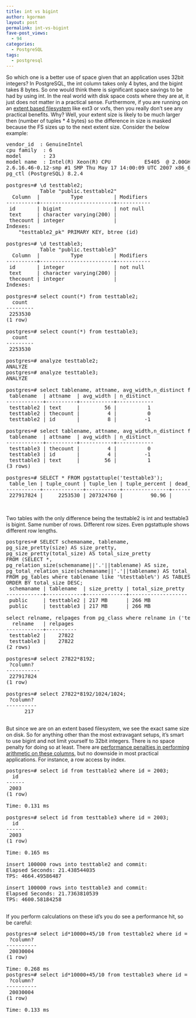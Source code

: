 ```yaml
---
title: int vs bigint
author: kgorman
layout: post
permalink: int-vs-bigint
fave-post_views:
  - 94
categories:
  - PostgreSQL
tags:
  - postgresql
---
```

So which one is a better use of space given that an application uses 32bit integers? In PostgreSQL, the int column takes only 4 bytes, and the bigint takes 8 bytes. So one would think there is significant space savings to be had by using int. In the real world with disk space costs where they are at, it just does not matter in a practical sense. Furthermore, if you are running on an <a href=http://en.wikipedia.org/wiki/Extent\_(file\_systems)>extent based filesystem</a> like ext3 or vxfs, then you really don&#8217;t see any practical benefits. Why? Well, your extent size is likely to be much larger then (number of tuples * 4 bytes) so the difference in size is masked because the FS sizes up to the next extent size. Consider the below example:

<pre lang="">vendor_id	: GenuineIntel
cpu family	: 6
model		: 23
model name	: Intel(R) Xeon(R) CPU           E5405  @ 2.00GHz
2.6.16.46-0.12-smp #1 SMP Thu May 17 14:00:09 UTC 2007 x86_64 x86_64 x86_64 GNU/Linux
pg_ctl (PostgreSQL) 8.2.4

postgres=# \d testtable2;
           Table "public.testtable2"
  Column  |          Type          | Modifiers
----------+------------------------+-----------
 id       | bigint                 | not null
 text     | character varying(200) |
 thecount | integer                |
Indexes:
    "testtable2_pk" PRIMARY KEY, btree (id)

postgres=# \d testtable3;
           Table "public.testtable3"
  Column  |          Type          | Modifiers
----------+------------------------+-----------
 id       | integer                | not null
 text     | character varying(200) |
 thecount | integer                |
Indexes:

postgres=# select count(*) from testtable2;
  count  
---------
 2253530
(1 row)

postgres=# select count(*) from testtable3;
  count  
---------
 2253530

postgres=# analyze testtable2;
ANALYZE
postgres=# analyze testtable3;
ANALYZE

postgres=# select tablename, attname, avg_width,n_distinct from pg_stats where tablename = 'testtable2';
 tablename  | attname  | avg_width | n_distinct
------------+----------+-----------+------------
 testtable2 | text     |        56 |          1
 testtable2 | thecount |         4 |          0
 testtable2 | id       |         8 |         -1

postgres=# select tablename, attname, avg_width,n_distinct from pg_stats where tablename = 'testtable3';
 tablename  | attname  | avg_width | n_distinct
------------+----------+-----------+------------
 testtable3 | thecount |         4 |          0
 testtable3 | id       |         4 |         -1
 testtable3 | text     |        56 |          1
(3 rows)

postgres=# SELECT * FROM pgstattuple('testtable3');
 table_len | tuple_count | tuple_len | tuple_percent | dead_tuple_count | dead_tuple_len | dead_tuple_percent | free_space | free_percent
-----------+-------------+-----------+---------------+------------------+----------------+--------------------+------------+--------------
 227917824 |     2253530 | 207324760 |         90.96 |                0 |              0 |                  0 |    1897096 |         0.83


</pre>

Two tables with the only difference being the testtable2 is int and testtable3 is bigint. Same number of rows. Different row sizes. Even pgstattuple shows different row lengths.

<pre lang="">postgres=# SELECT schemaname, tablename,
pg_size_pretty(size) AS size_pretty,
pg_size_pretty(total_size) AS total_size_pretty
FROM (SELECT *,
pg_relation_size(schemaname||'.'||tablename) AS size,
pg_total_relation_size(schemaname||'.'||tablename) AS total_size
FROM pg_tables where tablename like '%testtable%') AS TABLES
ORDER BY total_size DESC;
 schemaname | tablename  | size_pretty | total_size_pretty
------------+------------+-------------+-------------------
 public     | testtable2 | 217 MB      | 266 MB
 public     | testtable3 | 217 MB      | 266 MB

select relname, relpages from pg_class where relname in ('testtable2','testtable3');
  relname   | relpages
------------+----------
 testtable2 |    27822
 testtable3 |    27822
(2 rows)

postgres=# select 27822*8192;
 ?column?  
-----------
 227917824
(1 row)

postgres=# select 27822*8192/1024/1024;
 ?column?
----------
      217

</pre>

But since we are on an extent based filesystem, we see the exact same size on disk. So for anything other than the most extravagant setups, it&#8217;s smart to use bigint and not limit yourself to 32bit integers. There is no space penalty for doing so at least. There are <a href=http://archives.postgresql.org/pgsql-general/2007-06/msg00299.php>performance penalties in performing arithmetic on these columns</a>, but no downside in most practical applications. For instance, a row access by index.

<pre lang="">postgres=# select id from testtable2 where id = 2003;
  id  
------
 2003
(1 row)

Time: 0.131 ms

postgres=# select id from testtable3 where id = 2003;
  id  
------
 2003
(1 row)

Time: 0.165 ms

insert 100000 rows into testtable2 and commit:
Elapsed Seconds: 21.438544035
TPS: 4664.49586487

insert 100000 rows into testtable3 and commit:
Elapsed Seconds: 21.7363810539
TPS: 4600.58184258

</pre>

If you perform calculations on these id&#8217;s you do see a performance hit, so be careful:

<pre lang="">postgres=# select id*10000+45/10 from testtable2 where id = 2003;
 ?column?
----------
 20030004
(1 row)

Time: 0.268 ms
postgres=# select id*10000+45/10 from testtable3 where id = 2003;
 ?column?
----------
 20030004
(1 row)

Time: 0.133 ms

</pre>
